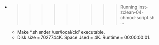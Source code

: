 * >>>>>>>>> Running inst-zclean-04-chmod-script.sh ...
  * Make *.sh under /usr/local/cld/ executable.
  * Disk size = 7027744K. Space Used = 4K. Runtime = 00:00:00:01.
